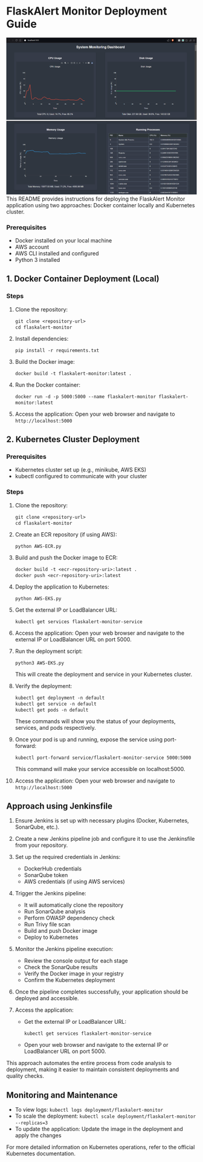 # FlaskAlert Monitor Deployment Guide
![FlaskAlert Monitor](dashboard1.png)
![FlaskAlert Monitor](dashboard2.png)
This README provides instructions for deploying the FlaskAlert Monitor application using two approaches: Docker container locally and Kubernetes cluster.

### Prerequisites
- Docker installed on your local machine
- AWS account
- AWS CLI installed and configured
- Python 3 installed

## 1. Docker Container Deployment (Local)

### Steps

1. Clone the repository:
   ```
   git clone <repository-url>
   cd flaskalert-monitor
   ```

2. Install dependencies:
   ```
   pip install -r requirements.txt
   ```

3. Build the Docker image:
   ```
   docker build -t flaskalert-monitor:latest .
   ```

4. Run the Docker container:
   ```
   docker run -d -p 5000:5000 --name flaskalert-monitor flaskalert-monitor:latest
   ```

4. Access the application:
   Open your web browser and navigate to `http://localhost:5000`

## 2. Kubernetes Cluster Deployment

### Prerequisites
- Kubernetes cluster set up (e.g., minikube, AWS EKS)
- kubectl configured to communicate with your cluster

### Steps

1. Clone the repository:
   ```
   git clone <repository-url>
   cd flaskalert-monitor
   ```

2. Create an ECR repository (if using AWS):
   ```
   python AWS-ECR.py
   ```

3. Build and push the Docker image to ECR:
   ```
   docker build -t <ecr-repository-uri>:latest .
   docker push <ecr-repository-uri>:latest
   ```

4. Deploy the application to Kubernetes:
   ```
   python AWS-EKS.py
   ```

5. Get the external IP or LoadBalancer URL:
   ```
   kubectl get services flaskalert-monitor-service
   ```

6. Access the application:
   Open your web browser and navigate to the external IP or LoadBalancer URL on port 5000.

7. Run the deployment script:
   ```
   python3 AWS-EKS.py
   ```
   This will create the deployment and service in your Kubernetes cluster.

8. Verify the deployment:
   ```
   kubectl get deployment -n default
   kubectl get service -n default
   kubectl get pods -n default
   ```
   These commands will show you the status of your deployments, services, and pods respectively.

9. Once your pod is up and running, expose the service using port-forward:
   ```
   kubectl port-forward service/flaskalert-monitor-service 5000:5000
   ```
   This command will make your service accessible on localhost:5000.

10. Access the application:
    Open your web browser and navigate to `http://localhost:5000`


## Approach using Jenkinsfile

1. Ensure Jenkins is set up with necessary plugins (Docker, Kubernetes, SonarQube, etc.).

2. Create a new Jenkins pipeline job and configure it to use the Jenkinsfile from your repository.

3. Set up the required credentials in Jenkins:
   - DockerHub credentials
   - SonarQube token
   - AWS credentials (if using AWS services)

4. Trigger the Jenkins pipeline:
   - It will automatically clone the repository
   - Run SonarQube analysis
   - Perform OWASP dependency check
   - Run Trivy file scan
   - Build and push Docker image
   - Deploy to Kubernetes

5. Monitor the Jenkins pipeline execution:
   - Review the console output for each stage
   - Check the SonarQube results
   - Verify the Docker image in your registry
   - Confirm the Kubernetes deployment

6. Once the pipeline completes successfully, your application should be deployed and accessible.

7. Access the application:
   - Get the external IP or LoadBalancer URL:
     ```
     kubectl get services flaskalert-monitor-service
     ```
   - Open your web browser and navigate to the external IP or LoadBalancer URL on port 5000.

This approach automates the entire process from code analysis to deployment, making it easier to maintain consistent deployments and quality checks.


## Monitoring and Maintenance

- To view logs: `kubectl logs deployment/flaskalert-monitor`
- To scale the deployment: `kubectl scale deployment/flaskalert-monitor --replicas=3`
- To update the application: Update the image in the deployment and apply the changes

For more detailed information on Kubernetes operations, refer to the official Kubernetes documentation.
